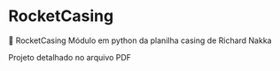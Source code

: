 # RocketCasing
🚀 RocketCasing Módulo em python da planilha casing de Richard Nakka

Projeto detalhado no arquivo PDF
